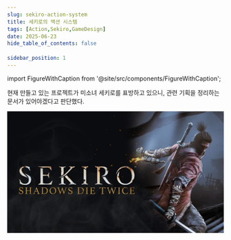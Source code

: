 ```yaml
---
slug: sekiro-action-system
title: 세키로의 액션 시스템
tags: [Action,Sekiro,GameDesign]
date: 2025-06-23
hide_table_of_contents: false

sidebar_position: 1
---
```

import FigureWithCaption from '@site/src/components/FigureWithCaption';

현재 만들고 있는 프로젝트가 미소녀 세키로를 표방하고 있으니, 관련 기획을 정리하는 문서가 있어야겠다고 판단했다.

<FigureWithCaption caption="프롬 소프트웨어의 세키로.">
  <img
    src="/img/sekiro/sekiro-shadows-die-twice-xbox-one-game-microsoft-store-cover.jpg"
    alt="세키로 타이틀 이미지."
    style={{ maxWidth: '75%' }}
  />
</FigureWithCaption>



